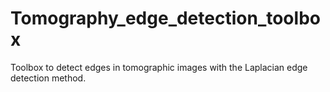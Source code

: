 # Tomography_edge_detection_toolbox
Toolbox to detect edges in tomographic images with the Laplacian edge detection method.
